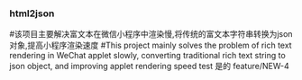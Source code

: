 ### html2json
#该项目主要解决富文本在微信小程序中渲染慢,将传统的富文本字符串转换为json对象,提高小程序渲染速度
#This project mainly solves the problem of rich text rendering in WeChat applet slowly, converting traditional rich text string to json object, and improving applet rendering speed  test
  是的
feature/NEW-4
